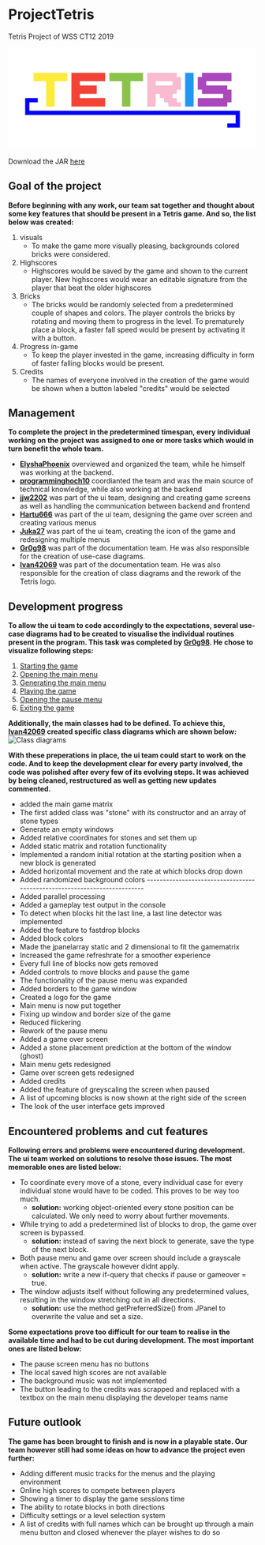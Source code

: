 # ProjectTetris
Tetris Project of WSS CT12 2019

![Tetris logo](logo/CT12/tetrislogotransparent.png)

Download the JAR [here](Tetris.jar)

## Goal of the project

**Before beginning with any work, our team sat together and thought about some key features that should be present in a Tetris game. And so, the list below was created:**
1. visuals
   *  To make the game more visually pleasing, backgrounds colored bricks were considered.
1. Highscores
   *  Highscores would be saved by the game and shown to the current player. New highscores would wear an editable signature from the player that beat the older highscores
1. Bricks
   * The bricks would be randomly selected from a predetermined couple of shapes and colors. The player controls the bricks by rotating and moving them to progress in the level. To prematurely place a block, a faster fall speed would be present by activating it with a button.
1. Progress in-game
   * To keep the player invested in the game, increasing difficulty in form of faster falling blocks would be present.
1. Credits
   * The names of everyone involved in the creation of the game would be shown when a button labeled "credits" would be selected

## Management

**To complete the project in the predetermined timespan, every individual working on the project was assigned to one or more tasks which would in turn benefit the whole team.**
* **[ElyshaPhoenix](https://github.com/ElyshaPhoenix)** overviewed and organized the team, while he himself was working at the backend.
* **[programminghoch10](https://github.com/programminghoch10)** coordianted the team and was the main source of technical knowledge, while also working at the backend
* **[jjw2202](https://github.com/jjw2202)** was part of the ui team, designing and creating game screens as well as handling the communication between backend and frontend
* **[Hartu666](https://github.com/Hartu666)** was part of the ui team, designing the game over screen and creating various menus
* **[Juka27](https://github.com/Juka27)** was part of the ui team, creating the icon of the game and redesigning multiple menus
* **[Gr0g98](https://github.com/Gr0g98)** was part of the documentation team. He was also responsible for the creation of use-case diagrams.
* **[Ivan42069](https://github.com/Ivan42069)** was part of the documentation team. He was also responsible for the creation of class diagrams and the rework of the Tetris logo.


## Development progress

**To allow the ui team to code accordingly to the expectations, several use-case diagrams had to be created to visualise the individual routines present in the program. This task was completed by [Gr0g98](https://github.com/Gr0g98). He chose to visualize following steps:**
1.  [Starting the game](https://github.com/wssct12/ProjectTetris/blob/master/Use-Case%20(finished)/1.%20das%20Starten.pdf)
2.  [Opening the main menu](https://github.com/wssct12/ProjectTetris/blob/master/Use-Case%20(finished)/2.%20Men%C3%BC%20anzeigen.pdf)
3.  [Generating the main menu](https://github.com/wssct12/ProjectTetris/blob/master/Use-Case%20(finished)/3.%20Men%C3%BCstruktur.pdf)
4.  [Playing the game](https://github.com/wssct12/ProjectTetris/blob/master/Use-Case%20(finished)/4.%20Das%20Spielen.pdf)
5.  [Opening the pause menu](https://github.com/wssct12/ProjectTetris/blob/master/Use-Case%20(finished)/5.%20Das%20Aufrufen%20des%20Pausenmen%C3%BCs%20-%20Spiel%20unterbrechen.pdf)
6.  [Exiting the game](https://github.com/wssct12/ProjectTetris/blob/master/Use-Case%20(finished)/6.%20Spiel%20beenden.pdf)

**Additionally, the main classes had to be defined. To achieve this, [Ivan42069](https://github.com/Ivan42069) created specific class diagrams which are shown below:**
![Class diagrams](https://github.com/wssct12/ProjectTetris/blob/master/klassendiagramme1.png)

**With these preperations in place, the ui team could start to work on the code. And to keep the development clear for every party involved, the code was polished after every few of its evolving steps. It was achieved by being cleaned, restructured as well as getting new updates commented.**
* added the main game matrix
* The first added class was "stone" with its constructor and an array of stone types
* Generate an empty windows
* Added relative coordinates for stones and set them up
* Added static matrix and rotation functionality
* Implemented a random initial rotation at the starting position when a new block is generated
* Added horizontal movement and the rate at which blocks drop down
* Added randomized background colors -------------------------------------------------------------------------
* Added parallel processing
* Added a gameplay test output in the console
* To detect when blocks hit the last line, a last line detector was implemented
* Added the feature to fastdrop blocks
* Added block colors
* Made the jpanelarray static and 2 dimensional to fit the gamematrix
* Increased the game refreshrate for a smoother experience
* Every full line of blocks now gets removed
* Added controls to move blocks and pause the game
* The functionality of the pause menu was expanded
* Added borders to the game window
* Created a logo for the game
* Main menu is now put together
* Fixing up window and border size of the game
* Reduced flickering
* Rework of the pause menu
* Added a game over screen
* Added a stone placement prediction at the bottom of the window (ghost)
* Main menu gets redesigned
* Game over screen gets redesigned
* Added credits
* Added the feature of greyscaling the screen when paused
* A list of upcoming blocks is now shown at the right side of the screen
* The look of the user interface gets improved


## Encountered problems and cut features

**Following errors and problems were encountered during development. The ui team worked on solutions to resolve those issues. The most memorable ones are listed below:**
* To coordinate every move of a stone, every individual case for every individual stone would have to be coded. This proves to be way too much.
  * **solution:** working object-oriented every stone position can be calculated. We only need to worry about further movements.
* While trying to add a predetermined list of blocks to drop, the game over screen is bypassed.
  * **solution:** instead of saving the next block to generate, save the type of the next block.
* Both pause menu and game over screen should include a grayscale when active. The grayscale however didnt apply.
  * **solution:** write a new if-query that checks if pause or gameover = true.
* The window adjusts itself without following any predetermined values, resulting in the window stretching out in all directions.
  * **solution:** use the method getPreferredSize() from JPanel to overwrite the value and set a size.
  
**Some expectations prove too difficult for our team to realise in the available time and had to be cut during development. The most important ones are listed below:**
 * The pause screen menu has no buttons
 * The local saved high scores are not available
 * The background music was not implemented
 * The button leading to the credits was scrapped and replaced with a textbox on the main menu displaying the developer teams name
 
## Future outlook

**The game has been brought to finish and is now in a playable state. Our team however still had some ideas on how to advance the project even further:**
 * Adding different music tracks for the menus and the playing environment
 * Online high scores to compete between players
 * Showing a timer to display the game sessions time
 * The ability to rotate blocks in both directions
 * Difficulty settings or a level selection system
 * A list of credits with full names which can be brought up through a main menu button and closed whenever the player wishes to do so
